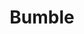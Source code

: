 ---
title: Bumble
crosslinks:
- Tinder
- OkCupid
- ChoosingBeggars
- WhereAreAllTheGoodMen
- niceguys
- ihavesex
- datingoverthirty
- archeage
- food
- 30t02ac
- titlegore
- Drama
- MGTOW
- pussypassdenied
- Rateme
- rage
- AskWomen
- ForeverAlone
- GripTraining
- AskRedditAfterDark
---
